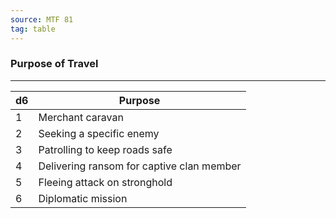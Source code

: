 ```yaml
---
source: MTF 81
tag: table
---
```


### Purpose of Travel
---
|d6|Purpose|
|----|------------|
|1|Merchant caravan|
|2|Seeking a specific enemy|
|3|Patrolling to keep roads safe|
|4|Delivering ransom for captive clan member|
|5|Fleeing attack on stronghold|
|6|Diplomatic mission|
